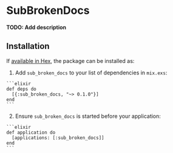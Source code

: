 # SubBrokenDocs

**TODO: Add description**

## Installation

If [available in Hex](https://hex.pm/docs/publish), the package can be installed as:

  1. Add `sub_broken_docs` to your list of dependencies in `mix.exs`:

    ```elixir
    def deps do
      [{:sub_broken_docs, "~> 0.1.0"}]
    end
    ```

  2. Ensure `sub_broken_docs` is started before your application:

    ```elixir
    def application do
      [applications: [:sub_broken_docs]]
    end
    ```

